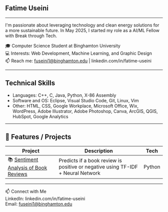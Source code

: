 ##  Fatime Useini
---

I'm passionate about leveraging technology and clean energy solutions for a more sustainable future. In May 2025, I started my role as a AI/ML Fellow with Break through Tech.

🎓 Computer Science Student at Binghamton University  
💻 Interests: Web Development, Machine Learning, and Graphic Design  
📫 Reach me: fuseini1@binghamton.edu | linkedin.com/in/fatime-useini  

---

## Technical Skills
- Languages: C++, C, Java, Python, X-86 Assembly
- Software and OS: Eclipse, Visual Studio Code, Git, Linux, Vim
- Other: HTML, CSS, Google Workplace, Microsoft Office, Wix, WordPress, Adobe Illustrator, Adobe Photoshop, Canva, ArcGIS, QGIS, HubSpot, Google Analytics

---

## 🚀 Features / Projects

| Project | Description | Tech |
|--------|-------------|--------|
| 📚 [Sentiment Analysis of Book Reviews](https://github.com/Fatimeu/My-eCornell-Portfolio) | Predicts if a book review is positive or negative using TF-IDF + Neural Network | Python |


---

📫 Connect with Me  
LinkedIn: linkedin.com/in/fatime-useini    
Email: fuseini1@binghamton.edu  
